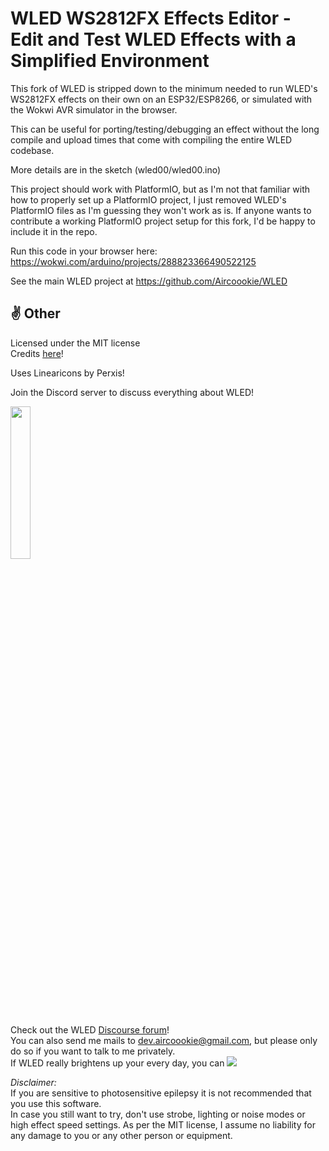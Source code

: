 # WLED WS2812FX Effects Editor - Edit and Test WLED Effects with a Simplified Environment

This fork of WLED is stripped down to the minimum needed to run WLED's WS2812FX effects on their own on an ESP32/ESP8266, or simulated with the Wokwi AVR simulator in the browser.

This can be useful for porting/testing/debugging an effect without the long compile and upload times that come with compiling the entire WLED codebase.

More details are in the sketch (wled00/wled00.ino)

This project should work with PlatformIO, but as I'm not that familiar with how to properly set up a PlatformIO project, I just removed WLED's PlatformIO files as I'm guessing they won't work as is.  If anyone wants to contribute a working PlatformIO project setup for this fork, I'd be happy to include it in the repo.

Run this code in your browser here: https://wokwi.com/arduino/projects/288823366490522125

See the main WLED project at https://github.com/Aircoookie/WLED

## ✌️ Other

Licensed under the MIT license  
Credits [here](https://github.com/Aircoookie/WLED/wiki/Contributors-&-About)!

Uses Linearicons by Perxis!

Join the Discord server to discuss everything about WLED!

<a href="https://discord.gg/KuqP7NE"><img src="https://discordapp.com/api/guilds/473448917040758787/widget.png?style=banner2" width="25%"></a>

Check out the WLED [Discourse forum](https://wled.discourse.group)!  
You can also send me mails to [dev.aircoookie@gmail.com](mailto:dev.aircoookie@gmail.com), but please only do so if you want to talk to me privately.  
If WLED really brightens up your every day, you can [![](https://img.shields.io/badge/send%20me%20a%20small%20gift-paypal-blue.svg?style=flat-square)](https://paypal.me/aircoookie)


*Disclaimer:*   
If you are sensitive to photosensitive epilepsy it is not recommended that you use this software.  
In case you still want to try, don't use strobe, lighting or noise modes or high effect speed settings.
As per the MIT license, I assume no liability for any damage to you or any other person or equipment.  

